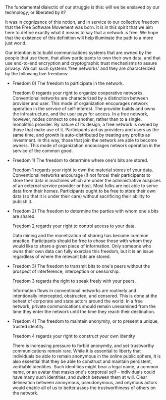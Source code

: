 The fundamental dialectic of our struggle is this: will we be enslaved by our
technology, or liberated by it?

It was in cognizance of this notion, and in service to our collective freedom
that the Free Software Movement was born. It is in this spirit that we aim here
to define exactly what it means to say that a network is free.  We hope that
the existence of this definition will help illuminate the path to a more just
world.

Our intention is to build communications systems that are owned by the people
that use them, that allow participants to own their own data, and that use
end-to-end encryption and cryptographic trust mechanisms to assure privacy. We
call such systems 'free networks' and they are characterized by the following
five freedoms:

* Freedom 0) The freedom to participate in the network.

  Freedom 0 regards your right to organize cooperative networks.  Conventional
  networks are characterized by a distinction between provider and user. This
  mode of organization encourages network operation in the service of
  self-interest. The provider builds and owns the infrastructure, and the user
  pays for access.  In a free network, however, nodes connect to one another,
  rather than to a single, monolithic provider. By nature of its design, a free
  network is owned by those that make use of it. Participants act as providers
  and users as the same time, and growth is auto-distributed by treating any
  profits as investment. In this way, those that join the network are able to
  become owners. This mode of organization encourages network operation in the
  service of the common good.

* Freedom 1) The freedom to determine where one's bits are stored.

  Freedom 1 regards your right to own the material stores of your data.
  Conventional networks encourage (if not force) their participants to store
  their data in machines which are under the administrative auspices of an
  external service provider or host. Most folks are not able to serve data from
  their homes. Participants ought to be free to store their own data (so that it
  is under their care) without sacrificing their ability to publish it.

* Freedom 2) The freedom to determine the parties with whom one's bits are shared.

  Freedom 2 regards your right to control access to your data.

  Data mining and the monetization of sharing has become common practice.
  Participants should be free to chose those with whom they would like to share a
  given piece of information. Only someone who owns their own data can fully
  exercise this freedom, but it is an issue regardless of where the relevant bits
  are stored.

* Freedom 3) The freedom to transmit bits to one's peers without the prospect
  of interference, interception or censorship.

  Freedom 3 regards the right to speak freely with your peers.

  Information flows in conventional networks are routinely and intentionally
  intercepted, obstructed, and censored. This is done at the behest of corporate
  and state actors around the world. In a free network, private communications
  should remain unexamined from the time they enter the network until the time
  they reach their destination.

* Freedom 4) The freedom to maintain anonymity, or to present a unique, trusted
  identity.

  Freedom 4 regards your right to construct your own identity

  There is increasing pressure to forbid anonymity, and yet trustworthy
  communications remain rare. While it is essential to liberty that individuals
  be able to remain anonymous in the online public sphere, it is also essential
  that they be able to construct and maintain persistent, verifiable identities.
  Such identities might bear a legal name, a common name, or an avatar that masks
  one's corporeal self – individuals could have many such identities, and switch
  between them at will. Clear delineation between anonymous, pseudonymous, and
  onymous actors would enable all of us to better asses the trustworthiness of
  others on the network.

